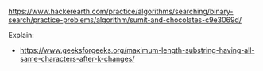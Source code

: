 https://www.hackerearth.com/practice/algorithms/searching/binary-search/practice-problems/algorithm/sumit-and-chocolates-c9e3069d/

Explain:

- https://www.geeksforgeeks.org/maximum-length-substring-having-all-same-characters-after-k-changes/
